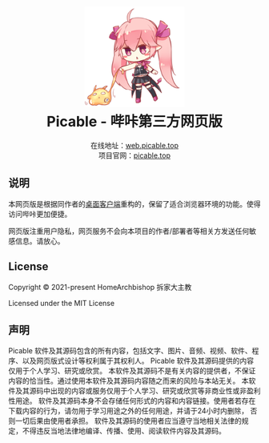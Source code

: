 <h1 align=center>
  <img src="./public/img/loading/1.png" alt="s" width="200">
  <br>
  Picable - 哔咔第三方网页版
</h1>

<p align="center">
  在线地址：<a href="https://web.picable.top">web.picable.top</a>
  <br>
  项目官网：<a href="https://picable.top">picable.top</a>
</p>

## 说明

本网页版是根据同作者的[桌面客户端](https://github.com/HomeArchbishop/picable)重构的，保留了适合浏览器环境的功能。使得访问哔咔更加便捷。

网页版注重用户隐私，网页服务不会向本项目的作者/部署者等相关方发送任何敏感信息。请放心。

## License

Copyright © 2021-present HomeArchbishop 拆家大主教

Licensed under the MIT License

## 声明

Picable 软件及其源码包含的所有内容，包括文字、图片、音频、视频、软件、程序、以及网页版式设计等权利属于其权利人。 Picable 软件及其源码提供的内容仅用于个人学习、研究或欣赏。 本软件及其源码不是有关内容的提供者，不保证内容的恰当性。通过使用本软件及其源码内容随之而来的风险与本站无关。 本软件及其源码中出现的内容或服务仅用于个人学习、研究或欣赏等非商业性或非盈利性用途。 软件及其源码本身不会存储任何形式的内容和内容链接。使用者若存在下载内容的行为，请勿用于学习用途之外的任何用途，并请于24小时内删除， 否则一切后果由使用者承担。 软件及其源码的使用者应当遵守当地相关法律的规定，不得违反当地法律地编译、传播、使用、阅读软件内容及其源码。
